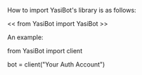 How to import YasiBot's library is as follows:

<< from YasiBot import YasiBot >>

An example:

from YasiBot import client

bot = client("Your Auth Account")